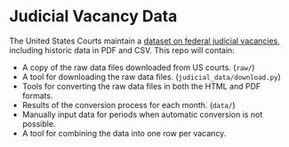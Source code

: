 Judicial Vacancy Data
=====================

The United States Courts maintain a [dataset on federal judicial vacancies](https://www.uscourts.gov/judges-judgeships/judicial-vacancies), including historic data in PDF and CSV. This repo will contain:

- A copy of the raw data files downloaded from US courts. (`raw/`)
- A tool for downloading the raw data files. (`judicial_data/download.py`)
- Tools for converting the raw data files in both the HTML and PDF formats.
- Results of the conversion process for each month. (`data/`)
- Manually input data for periods when automatic conversion is not possible.
- A tool for combining the data into one row per vacancy.